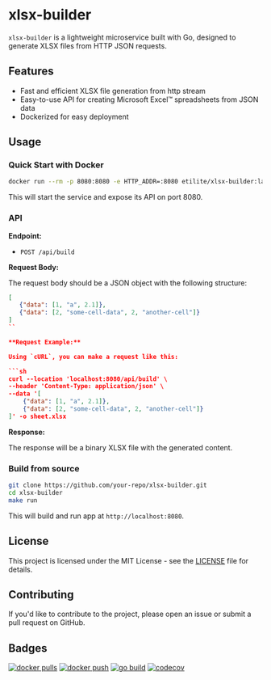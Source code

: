 # xlsx-builder

`xlsx-builder` is a lightweight microservice built with Go, designed to generate XLSX files from HTTP JSON requests.

## Features

- Fast and efficient XLSX file generation from http stream
- Easy-to-use API for creating Microsoft Excel™ spreadsheets from JSON data
- Dockerized for easy deployment

## Usage
### Quick Start with Docker

```sh
docker run --rm -p 8080:8080 -e HTTP_ADDR=:8080 etilite/xlsx-builder:latest
```

This will start the service and expose its API on port 8080.

### API

**Endpoint:**

- `POST /api/build`

**Request Body:**

The request body should be a JSON object with the following structure:

```json
[
   {"data": [1, "a", 2.1]},
   {"data": [2, "some-cell-data", 2, "another-cell"]}
]
``

**Request Example:**

Using `cURL`, you can make a request like this:

```sh
curl --location 'localhost:8080/api/build' \
--header 'Content-Type: application/json' \
--data '[
    {"data": [1, "a", 2.1]},
    {"data": [2, "some-cell-data", 2, "another-cell"]}
]' -o sheet.xlsx
```

**Response:**

The response will be a binary XLSX file with the generated content. 

### Build from source

```sh
git clone https://github.com/your-repo/xlsx-builder.git
cd xlsx-builder
make run
```
This will build and run app at `http://localhost:8080`.

## License

This project is licensed under the MIT License - see the [LICENSE](LICENSE) file for details.

## Contributing

If you'd like to contribute to the project, please open an issue or submit a pull request on GitHub.

## Badges

[![docker pulls](https://img.shields.io/docker/pulls/etilite/xlsx-builder)](https://hub.docker.com/r/etilite/xlsx-builder)
[![docker push](https://github.com/etilite/xlsx-builder/actions/workflows/docker.yml/badge.svg)](https://github.com/etilite/xlsx-builder/actions/workflows/docker.yml)
[![go build](https://github.com/etilite/xlsx-builder/actions/workflows/go.yml/badge.svg)](https://github.com/etilite/xlsx-builder/actions/workflows/go.yml)
[![codecov](https://codecov.io/gh/etilite/xlsx-builder/graph/badge.svg?token=PYVPKWSEP1)](https://codecov.io/gh/etilite/xlsx-builder)